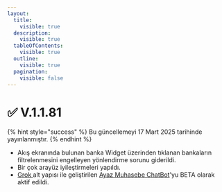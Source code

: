 ```yaml
---
layout:
  title:
    visible: true
  description:
    visible: true
  tableOfContents:
    visible: true
  outline:
    visible: true
  pagination:
    visible: false
---
```


# ✅ V.1.1.81

{% hint style="success" %}
Bu güncellemeyi 17 Mart 2025 tarihinde yayınlanmıştır.
{% endhint %}

* Akış ekranında bulunan banka Widget üzerinden tıklanan bankaların filtrelenmesini engelleyen yönlendirme sorunu giderildi.
* Bir çok arayüz iyileştirmeleri yapıldı.
* [Grok ](https://x.ai/grok)alt yapısı ile geliştirilen [Ayaz Muhasebe ChatBot](https://muhasip.tr)'yu BETA olarak aktif edildi.

